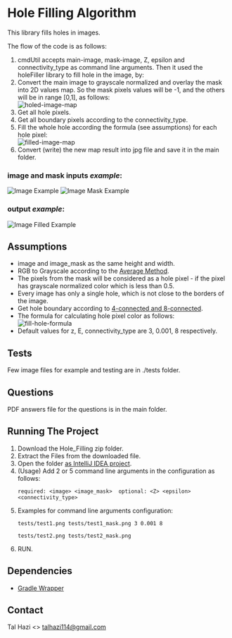 # Hole Filling Algorithm

This library fills holes in images.

The flow of the code is as follows:

1. cmdUtil accepts main-image, mask-image, Z, epsilon and connectivity_type as command line arguments.
   Then it used the holeFiller library to fill hole in the image, by:
2. Convert the main image to grayscale normalized and overlay the mask into 2D values map. So the mask pixels values will be -1, and the others will be in range [0,1], as follows: <br/>
   ![holed-image-map]
3. Get all hole pixels.
4. Get all boundary pixels according to the connectivity_type.
5. Fill the whole hole according the formula (see assumptions) for each hole pixel: <br/>
   ![filled-image-map]
6. Convert (write) the new map result into jpg file and save it in the main folder.


### image and mask inputs *example*: <br/>
![Image Example][image-example]
![Image Mask Example][image-mask-example] <br/>
### output *example*: <br/>
![Image Filled Example][image-filled-example]


## Assumptions
* image and image_mask as the same height and width.
* RGB to Grayscale according to the [Average Method](https://www.dynamsoft.com/blog/insights/image-processing/image-processing-101-color-space-conversion/).
* The pixels from the mask will be considered as a hole pixel - if the pixel has grayscale normalized color which is less than 0.5.
* Every image has only a single hole, which is not close to the borders of the image.
* Get hole boundary according to [4-connected and 8-connected](http://en.wikipedia.org/wiki/Pixel_connectivity).
* The formula for calculating hole pixel color as follows: <br/>
  ![fill-hole-formula]
* Default values for z, E, connectivity_type are 3, 0.001, 8 respectively.

## Tests
Few image files for example and testing are in ./tests folder.

## Questions
PDF answers file for the questions is in the main folder.


## Running The Project
1. Download the Hole_Filling zip folder.
2. Extract the Files from the downloaded file.
3. Open the folder [as IntelliJ IDEA project](https://www.jetbrains.com/help/idea/import-project-or-module-wizard.html).
4. (Usage) Add 2 or 5 command line arguments in the configuration as follows: <br/>
   ```
   required: <image> <image_mask>  optional: <Z> <epsilon> <connectivity_type>
    ```
5. Examples for command line arguments configuration: <br/>
    ```
    tests/test1.png tests/test1_mask.png 3 0.001 8
    ```
    ```
    tests/test2.png tests/test2_mask.png
    ```
6. RUN.


## Dependencies
* [Gradle Wrapper](https://docs.gradle.org/current/userguide/gradle_wrapper.html)


## Contact

Tal Hazi <> [talhazi114@gmail.com](mailto:talhazi114@gmail.com)




[image-example]: ./tests/test1.png
[image-mask-example]: ./tests/test1_mask.png
[image-filled-example]: ./tests/output.jpg
[filled-image-map]: ./images/filledImage.png
[holed-image-map]: ./images/holedImage.png
[fill-hole-formula]: ./images/fillHoleFormula.png

